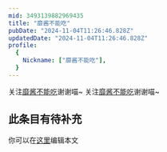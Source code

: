 ```yaml
---
mid: 3493139882969435
title: "靡酱不能吃"
pubDate: "2024-11-04T11:26:46.828Z"
updatedDate: "2024-11-04T11:26:46.828Z"
profile:
  {
    Nickname: ["靡酱不能吃"],
  }
---
```


关注[靡酱不能吃](https://space.bilibili.com/3493139882969435)谢谢喵~ 关注[靡酱不能吃](https://space.bilibili.com/3493139882969435)谢谢喵~

## 此条目有待补充
你可以在[这里](https://github.com/Yuhanawa/VTuber.ICU/edit/master/src/content/v/靡酱不能吃/index.md)编辑本文
